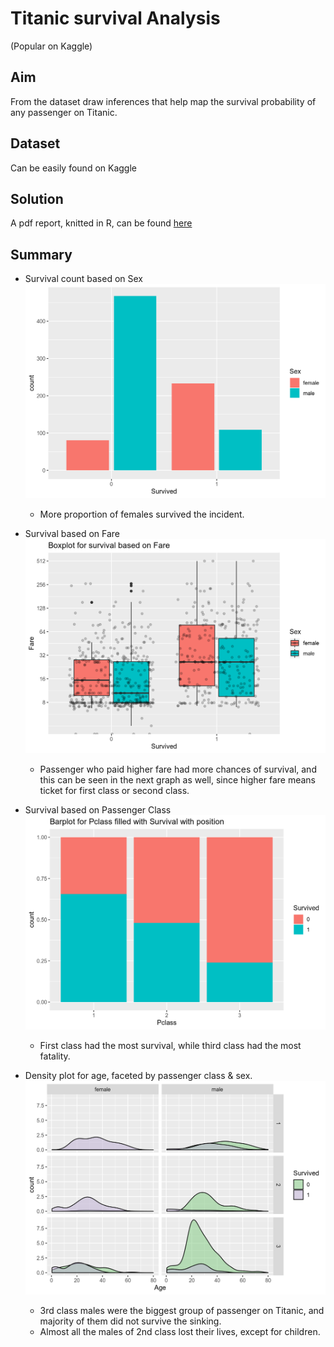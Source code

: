 # Titanic survival Analysis
(Popular on Kaggle)

## Aim
From the dataset draw inferences that help map the survival probability of any passenger on Titanic.

## Dataset
Can be easily found on Kaggle

## Solution
A pdf report, knitted in R, can be found [here](titanic_survival.pdf)

## Summary

* Survival count based on Sex
![image](images/0.png)
    * More proportion of females survived the incident.

* Survival based on Fare
![image](images/1.png)
    * Passenger who paid higher fare had more chances of survival, and this can be seen in the next graph as well, since higher fare means ticket for first class or second class.
* Survival based on Passenger Class
![image](images/2.png)
    * First class had the most survival, while third class had the most fatality.

* Density plot for age, faceted by passenger class & sex.
![image](images/3.png)
    * 3rd class males were the biggest group of passenger on Titanic, and majority of them did not survive the sinking.
    * Almost all the males of 2nd class lost their lives, except for children.